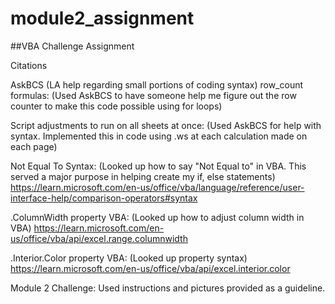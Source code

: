 # module2_assignment

##VBA Challenge Assignment

Citations

AskBCS (LA help regarding small portions of coding syntax)
row_count formulas: (Used AskBCS to have someone help me figure out the row counter to make this code possible using for loops)

Script adjustments to run on all sheets at once: (Used AskBCS for help with syntax. Implemented this in code using .ws at each calculation made on each page)


Not Equal To Syntax: (Looked up how to say "Not Equal to" in VBA. This served a major purpose in helping create my if, else statements)
https://learn.microsoft.com/en-us/office/vba/language/reference/user-interface-help/comparison-operators#syntax

.ColumnWidth property VBA: (Looked up how to adjust column width in VBA)
https://learn.microsoft.com/en-us/office/vba/api/excel.range.columnwidth

.Interior.Color property VBA: (Looked up property syntax)
https://learn.microsoft.com/en-us/office/vba/api/excel.interior.color

Module 2 Challenge:
Used instructions and pictures provided as a guideline.
